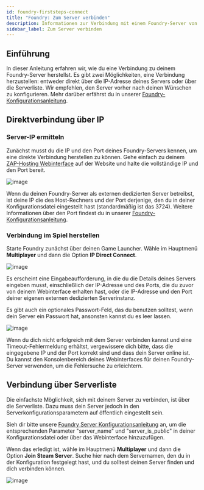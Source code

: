 ```yaml
---
id: foundry-firststeps-connect
title: "Foundry: Zum Server verbinden"
description: Informationen zur Verbindung mit einem Foundry-Server von ZAP-Hosting - ZAP-Hosting.com Dokumentation
sidebar_label: Zum Server verbinden
---
```




## Einführung

In dieser Anleitung erfahren wir, wie du eine Verbindung zu deinem Foundry-Server herstellst. Es gibt zwei Möglichkeiten, eine Verbindung herzustellen: entweder direkt über die IP-Adresse deines Servers oder über die Serverliste. Wir empfehlen, den Server vorher nach deinen Wünschen zu konfigurieren. Mehr darüber erfährst du in unserer [Foundry-Konfigurationsanleitung](foundry-configuration.md).

## Direktverbindung über IP

### Server-IP ermitteln

Zunächst musst du die IP und den Port deines Foundry-Servers kennen, um eine direkte Verbindung herstellen zu können. Gehe einfach zu deinem [ZAP-Hosting Webinterface](https://zap-hosting.com/en/customer/) auf der Website und halte die vollständige IP und den Port bereit.

![image](https://screensaver01.zap-hosting.com/index.php/s/49mqSzCamYnA3dx/preview)

Wenn du deinen Foundry-Server als externen dedizierten Server betreibst, ist deine IP die des Host-Rechners und der Port derjenige, den du in deiner Konfigurationsdatei eingestellt hast (standardmäßig ist das 3724). Weitere Informationen über den Port findest du in unserer [Foundry-Konfigurationsanleitung](foundry-configuration.md).

### Verbindung im Spiel herstellen

Starte Foundry zunächst über deinen Game Launcher. Wähle im Hauptmenü **Multiplayer** und dann die Option **IP Direct Connect**.

![image](https://screensaver01.zap-hosting.com/index.php/s/KS9jQiZtgzfkfaW/preview)

Es erscheint eine Eingabeaufforderung, in die du die Details deines Servers eingeben musst, einschließlich der IP-Adresse und des Ports, die du zuvor von deinem Webinterface erhalten hast, oder die IP-Adresse und den Port deiner eigenen externen dedizierten Serverinstanz.

Es gibt auch ein optionales Passwort-Feld, das du benutzen solltest, wenn dein Server ein Passwort hat, ansonsten kannst du es leer lassen.

![image](https://screensaver01.zap-hosting.com/index.php/s/5kNMZyrkDwt9ZAy/preview)

Wenn du dich nicht erfolgreich mit dem Server verbinden kannst und eine Timeout-Fehlermeldung erhältst, vergewissere dich bitte, dass die eingegebene IP und der Port korrekt sind und dass dein Server online ist. Du kannst den Konsolenbereich deines Webinterfaces für deinen Foundry-Server verwenden, um die Fehlersuche zu erleichtern.

## Verbindung über Serverliste

Die einfachste Möglichkeit, sich mit deinem Server zu verbinden, ist über die Serverliste. Dazu muss dein Server jedoch in den Serverkonfigurationsparametern auf öffentlich eingestellt sein. 

Sieh dir bitte unsere [Foundry Server Konfigurationsanleitung](foundry-configuration.md) an, um die entsprechenden Parameter "server_name" und "server_is_public" in deiner Konfigurationsdatei oder über das Webinterface hinzuzufügen.

Wenn das erledigt ist, wähle im Hauptmenü **Multiplayer** und dann die Option **Join Steam Server**. Suche hier nach dem Servernamen, den du in der Konfiguration festgelegt hast, und du solltest deinen Server finden und dich verbinden können.

![image](https://screensaver01.zap-hosting.com/index.php/s/FfTPgx7Q6wbwn4g/preview)